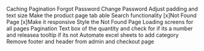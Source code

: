 Caching
Pagination
Forgot Password
Change Password
Adjust padding and text size
Make the product page tab able
Search functionality
[x]Not Found Page
[x]Make it responsive
Style the Not Found Page
Loading screens for all pages
Pagination
Text box of the quantity and check for if its a number and releasea tooltip if its not
Automate excel sheets to add category
Remove footer and header from admin and checkout page